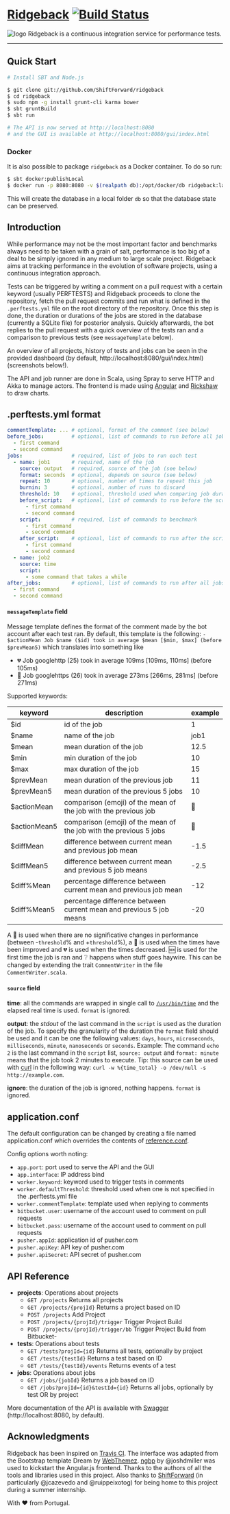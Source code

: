 # [Ridgeback](http://ShiftForward.github.io/ridgeback) [![Build Status](https://travis-ci.org/ShiftForward/ridgeback.svg?branch=master)](https://travis-ci.org/ShiftForward/ridgeback)

![logo](http://i.imgur.com/NdO9orC.png)
Ridgeback is a continuous integration service for performance tests.

***

## Quick Start

```bash
# Install SBT and Node.js

$ git clone git://github.com/ShiftForward/ridgeback
$ cd ridgeback
$ sudo npm -g install grunt-cli karma bower
$ sbt gruntBuild
$ sbt run

# The API is now served at http://localhost:8080
# and the GUI is available at http://localhost:8080/gui/index.html
```

### Docker

It is also possible to package `ridgeback` as a Docker container. To do so run:

```bash
$ sbt docker:publishLocal
$ docker run -p 8080:8080 -v $(realpath db):/opt/docker/db ridgeback:latest
```

This will create the database in a local folder `db` so that the database state can be preserved.

## Introduction

While performance may not be the most important factor and benchmarks always need to be taken with a grain of salt, performance is too big of a deal to be simply ignored in any medium to large scale project. Ridgeback aims at tracking performance in the evolution of software projects, using a continuous integration approach.

Tests can be triggered by writing a comment on a pull request with a certain keyword (usually PERFTESTS) and Ridgeback proceeds to clone the repository, fetch the pull request commits and run what is defined in the `.perftests.yml` file on the root directory of the repository. Once this step is done, the duration or durations of the jobs are stored in the database (currently a SQLite file) for posterior analysis. Quickly afterwards, the bot replies to the pull request with a quick overview of the tests ran and a comparison to previous tests (see `messageTemplate` below).

An overview of all projects, history of tests and jobs can be seen in the provided dashboard (by default, http://localhost:8080/gui/index.html) (screenshots below!).

The API and job runner are done in Scala, using Spray to serve HTTP and Akka to manage actors. The frontend is made using [Angular](https://angularjs.org/) and [Rickshaw](http://code.shutterstock.com/rickshaw/) to draw charts.

## .perftests.yml format

```yaml
commentTemplate: ... # optional, format of the comment (see below)
before_jobs:         # optional, list of commands to run before all jobs
  - first command
  - second command
jobs:                # required, list of jobs to run each test
  - name: job1       # required, name of the job
    source: output   # required, source of the job (see below)
    format: seconds  # optional, depends on source (see below)
    repeat: 10       # optional, number of times to repeat this job
    burnin: 3        # optional, number of runs to discard
    threshold: 10    # optional, threshold used when comparing job durations, 5 by default
    before_script:   # optional, list of commands to run before the script
      - first command
      - second command
    script:          # required, list of commands to benchmark
      - first command
      - second command
    after_script:    # optional, list of commands to run after the script
      - first command
      - second command
  - name: job2
    source: time
    script:
      - some command that takes a while
after_jobs:          # optional, list of commands to run after all jobs
  - first command
  - second command
```

#### `messageTemplate` field

Message template defines the format of the comment made by the bot account after each test ran. By default, this template is the following: `- $actionMean Job $name ($id) took in average $mean [$min, $max] (before $prevMean5)` which translates into something like


- :broken_heart: Job googlehttp (25) took in average 109ms \[109ms, 110ms\] (before 105ms)
- :blue_heart: Job googlehttps (26) took in average 273ms \[266ms, 281ms\] (before 271ms)

Supported keywords:

keyword | description | example
--------|-------------|--------
$id | id of the job | 1
$name | name of the job | job1
$mean | mean duration of the job | 12.5
$min | min duration of the job | 10
$max | max duration of the job | 15
$prevMean | mean duration of the previous job | 11
$prevMean5 | mean duration of the previous 5 jobs | 10
$actionMean | comparison (emoji) of the mean of the job with the previous job | :blue_heart:
$actionMean5 | comparison (emoji) of the mean of the job with the previous 5 jobs | :green_heart:
$diffMean | difference between current mean and previous job mean | -1.5
$diffMean5 | difference between current mean and previous 5 job means | -2.5
$diff%Mean | percentage difference between current mean and previous job mean | -12
$diff%Mean5 | percentage difference between current mean and previous 5 job means | -20

A :blue_heart: is used when there are no significative changes in performance (between -`threshold`% and +`threshold`%), a :green_heart: is used when the times have been improved and :broken_heart: is used when the times decreased. :new: is used for the first time the job is ran and :grey_question: happens when stuff goes haywire. This can be changed by extending the trait `CommentWriter` in the file `CommentWriter.scala`.

#### `source` field

**time**: all the commands are wrapped in single call to [`/usr/bin/time`](http://man7.org/linux/man-pages/man1/time.1.html) and the elapsed real time is used. `format` is ignored.

**output**: the *stdout* of the last command in the `script` is used as the duration of the job.
To specify the granularity of the duration the `format` field should be used and it can be one the following values: `days`, `hours`, `microseconds`, `milliseconds`, `minute`, `nanoseconds` or `seconds`.
Example: The command `echo 2` is the last command in the `script` list, `source: output` and `format: minute` means that the job took 2 minutes to execute.
Tip: this source can be used with [curl](http://curl.haxx.se/) in the following way: `curl -w %{time_total} -o /dev/null -s http://example.com`.

**ignore**: the duration of the job is ignored, nothing happens. `format` is ignored.

## application.conf

The default configuration can be changed by creating a file named application.conf which overrides the contents of [reference.conf](https://github.com/ShiftForward/ridgeback/blob/master/src/main/resources/reference.conf).

Config options worth noting:
- `app.port`: port used to serve the API and the GUI
- `app.interface`: IP address bind
- `worker.keyword`: keyword used to trigger tests in comments
- `worker.defaultThreshold`: threshold used when one is not specified in the .perftests.yml file
- `worker.commentTemplate`: template used when replying to comments
- `bitbucket.user`: username of the account used to comment on pull requests
- `bitbucket.pass`: username of the account used to comment on pull requests
- `pusher.appId`: application id of pusher.com
- `pusher.apiKey`: API key of pusher.com
- `pusher.apiSecret`: API secret of pusher.com

## API Reference

- **projects**: Operations about projects
  - `GET /projects` Returns all projects
  - `GET /projects/{projId}` Returns a project based on ID
  - `POST /projects` Add Project
  - `POST /projects/{projId}/trigger` Trigger Project Build
  - `POST /projects/{projId}/trigger/bb` Trigger Project Build from Bitbucket-
- **tests**: Operations about tests
  - `GET /tests?projId={id}` Returns all tests, optionally by project
  - `GET /tests/{testId}` Returns a test based on ID
  - `GET /tests/{testId}/events` Returns events of a test
- **jobs**: Operations about jobs
  - `GET /jobs/{jobId}` Returns a job based on ID
  - `GET /jobs?projId={id}&testId={id}` Returns all jobs, optionally by test OR by project

More documentation of the API is available with [Swagger](http://swagger.io/) (http://localhost:8080, by default).

## Acknowledgments

Ridgeback has been inspired on [Travis CI](https://travis-ci.org).
The interface was adapted from the Bootstrap template Dream by [WebThemez](http://webthemez.com/).
[ngbp](https://github.com/ngbp/ngbp) by @joshdmiller was used to kickstart the Angular.js frontend.
Thanks to the authors of all the tools and libraries used in this project.
Also thanks to [ShiftForward](http://www.shiftforward.eu/) (in particularly @jcazevedo and @ruippeixotog) for being home to this project during a summer internship.

With :heart: from Portugal.
